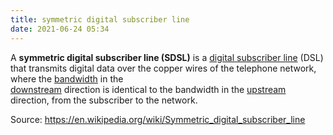 ```yaml
---
title: symmetric digital subscriber line
date: 2021-06-24 05:34
---
```


A **symmetric digital subscriber line (SDSL)** is a 
[digital subscriber line](2021-06-24--05-21-35Z--digital_subscriber_line.md) (DSL) 
that transmits digital data over the copper wires of the telephone network,
where the	[bandwidth](2021-06-22--06-23-29Z--bandwidths.md) in the   
[downstream](2021-06-24--05-38-57Z--downstream_networking.md) direction is
identical to the bandwidth in the
[upstream](2021-06-24--05-40-27Z--upstream_networking.md) direction, from the
subscriber to the network.

Source: https://en.wikipedia.org/wiki/Symmetric_digital_subscriber_line
